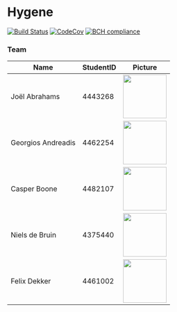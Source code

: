 # Hygene
[![Build Status](https://travis-ci.com/nielsdebruin/dna.svg?token=MPR2aq1yzRi2MdAzgtdk&branch=master)](https://travis-ci.com/nielsdebruin/dna)
[![CodeCov](https://codecov.io/gh/nielsdebruin/dna/branch/master/graph/badge.svg?token=iCcqwI3I98)](https://codecov.io/gh/nielsdebruin/dna)
[![BCH compliance](https://bettercodehub.com/edge/badge/nielsdebruin/dna?branch=master&token=95b47497eb4af3db1ab364616541452aca570936)](https://bettercodehub.com/)

### Team
| Name               | StudentID | Picture |
|--------------------|-----------|---------|
| Joël Abrahams      | 4443268   | <img src="https://scontent-ams3-1.xx.fbcdn.net/v/t1.0-9/1453262_4661677557548_4145955342984378850_n.jpg?oh=6f93338e5bb4fceee1c4d08831c0d28c&oe=59897D72" height="100" /> |
| Georgios Andreadis | 4462254   | <img src="https://avatars3.githubusercontent.com/u/5272244?v=3&s=460" height="100" /> |
| Casper Boone       | 4482107   | <img src="https://pbs.twimg.com/profile_images/860244689773092864/NpLUw-c_.jpg" height="100" /> |
| Niels de Bruin     | 4375440   | <img src="http://i.imgur.com/ED7Zc1j.png" height="100" /> |
| Felix Dekker       | 4461002   | <img src="http://i.imgur.com/jLduqqW.png" height="100" /> |

